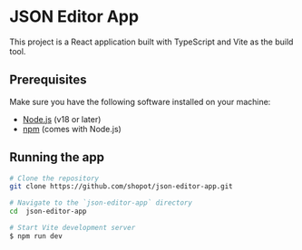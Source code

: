 # JSON Editor App

This project is a React application built with TypeScript and Vite as the build tool.

## Prerequisites

Make sure you have the following software installed on your machine:

- [Node.js](https://nodejs.org/) (v18 or later)
- [npm](https://www.npmjs.com/) (comes with Node.js)


## Running the app

```bash
# Clone the repository
git clone https://github.com/shopot/json-editor-app.git

# Navigate to the `json-editor-app` directory
cd  json-editor-app

# Start Vite development server
$ npm run dev
```
